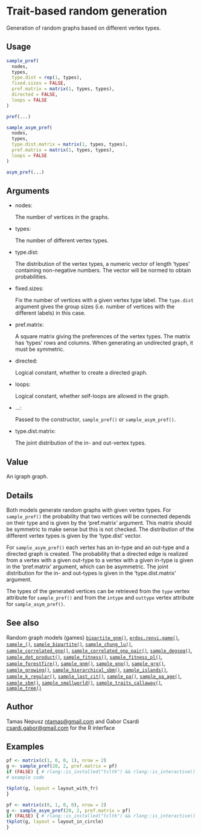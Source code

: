 # Trait-based random generation

Generation of random graphs based on different vertex types.

## Usage

``` r
sample_pref(
  nodes,
  types,
  type.dist = rep(1, types),
  fixed.sizes = FALSE,
  pref.matrix = matrix(1, types, types),
  directed = FALSE,
  loops = FALSE
)

pref(...)

sample_asym_pref(
  nodes,
  types,
  type.dist.matrix = matrix(1, types, types),
  pref.matrix = matrix(1, types, types),
  loops = FALSE
)

asym_pref(...)
```

## Arguments

- nodes:

  The number of vertices in the graphs.

- types:

  The number of different vertex types.

- type.dist:

  The distribution of the vertex types, a numeric vector of length
  ‘types’ containing non-negative numbers. The vector will be normed to
  obtain probabilities.

- fixed.sizes:

  Fix the number of vertices with a given vertex type label. The
  `type.dist` argument gives the group sizes (i.e. number of vertices
  with the different labels) in this case.

- pref.matrix:

  A square matrix giving the preferences of the vertex types. The matrix
  has ‘types’ rows and columns. When generating an undirected graph, it
  must be symmetric.

- directed:

  Logical constant, whether to create a directed graph.

- loops:

  Logical constant, whether self-loops are allowed in the graph.

- ...:

  Passed to the constructor, `sample_pref()` or `sample_asym_pref()`.

- type.dist.matrix:

  The joint distribution of the in- and out-vertex types.

## Value

An igraph graph.

## Details

Both models generate random graphs with given vertex types. For
`sample_pref()` the probability that two vertices will be connected
depends on their type and is given by the ‘pref.matrix’ argument. This
matrix should be symmetric to make sense but this is not checked. The
distribution of the different vertex types is given by the ‘type.dist’
vector.

For `sample_asym_pref()` each vertex has an in-type and an out-type and
a directed graph is created. The probability that a directed edge is
realized from a vertex with a given out-type to a vertex with a given
in-type is given in the ‘pref.matrix’ argument, which can be asymmetric.
The joint distribution for the in- and out-types is given in the
‘type.dist.matrix’ argument.

The types of the generated vertices can be retrieved from the `type`
vertex attribute for `sample_pref()` and from the `intype` and `outtype`
vertex attribute for `sample_asym_pref()`.

## See also

Random graph models (games)
[`bipartite_gnm()`](https://r.igraph.org/reference/sample_bipartite_gnm.md),
[`erdos.renyi.game()`](https://r.igraph.org/reference/erdos.renyi.game.md),
[`sample_()`](https://r.igraph.org/reference/sample_.md),
[`sample_bipartite()`](https://r.igraph.org/reference/sample_bipartite.md),
[`sample_chung_lu()`](https://r.igraph.org/reference/sample_chung_lu.md),
[`sample_correlated_gnp()`](https://r.igraph.org/reference/sample_correlated_gnp.md),
[`sample_correlated_gnp_pair()`](https://r.igraph.org/reference/sample_correlated_gnp_pair.md),
[`sample_degseq()`](https://r.igraph.org/reference/sample_degseq.md),
[`sample_dot_product()`](https://r.igraph.org/reference/sample_dot_product.md),
[`sample_fitness()`](https://r.igraph.org/reference/sample_fitness.md),
[`sample_fitness_pl()`](https://r.igraph.org/reference/sample_fitness_pl.md),
[`sample_forestfire()`](https://r.igraph.org/reference/sample_forestfire.md),
[`sample_gnm()`](https://r.igraph.org/reference/sample_gnm.md),
[`sample_gnp()`](https://r.igraph.org/reference/sample_gnp.md),
[`sample_grg()`](https://r.igraph.org/reference/sample_grg.md),
[`sample_growing()`](https://r.igraph.org/reference/sample_growing.md),
[`sample_hierarchical_sbm()`](https://r.igraph.org/reference/sample_hierarchical_sbm.md),
[`sample_islands()`](https://r.igraph.org/reference/sample_islands.md),
[`sample_k_regular()`](https://r.igraph.org/reference/sample_k_regular.md),
[`sample_last_cit()`](https://r.igraph.org/reference/sample_last_cit.md),
[`sample_pa()`](https://r.igraph.org/reference/sample_pa.md),
[`sample_pa_age()`](https://r.igraph.org/reference/sample_pa_age.md),
[`sample_sbm()`](https://r.igraph.org/reference/sample_sbm.md),
[`sample_smallworld()`](https://r.igraph.org/reference/sample_smallworld.md),
[`sample_traits_callaway()`](https://r.igraph.org/reference/sample_traits_callaway.md),
[`sample_tree()`](https://r.igraph.org/reference/sample_tree.md)

## Author

Tamas Nepusz <ntamas@gmail.com> and Gabor Csardi
<csardi.gabor@gmail.com> for the R interface

## Examples

``` r
pf <- matrix(c(1, 0, 0, 1), nrow = 2)
g <- sample_pref(20, 2, pref.matrix = pf)
if (FALSE) { # rlang::is_installed("tcltk") && rlang::is_interactive()
# example code

tkplot(g, layout = layout_with_fr)
}

pf <- matrix(c(0, 1, 0, 0), nrow = 2)
g <- sample_asym_pref(20, 2, pref.matrix = pf)
if (FALSE) { # rlang::is_installed("tcltk") && rlang::is_interactive()
tkplot(g, layout = layout_in_circle)
}
```
